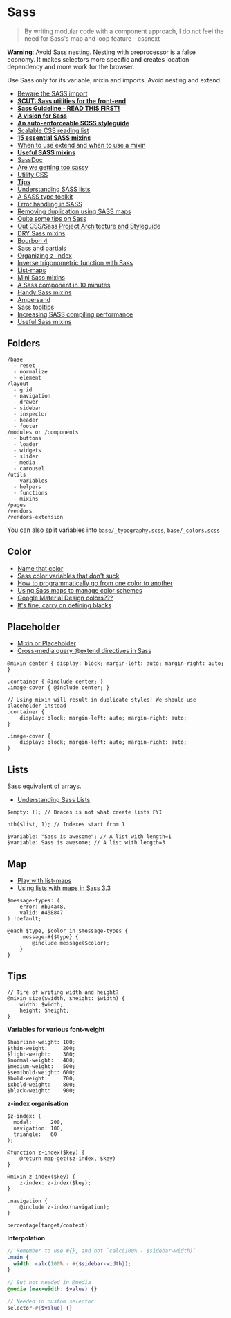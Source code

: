 # Sass

> By writing modular code with a component approach, I do not feel the need for Sass's map and loop feature - cssnext

**Warning**: Avoid Sass nesting. Nesting with preprocessor is a false economy. It makes selectors more specific and creates location dependency and more work for the browser.

Use Sass only for its variable, mixin and imports. Avoid nesting and extend.

* [Beware the SASS import](http://blog.teamtreehouse.com/tale-front-end-sanity-beware-sass-import)
* [**SCUT: Sass utilities for the front-end**](https://davidtheclark.github.io/scut/)
* [**Sass Guideline - READ THIS FIRST!**](http://sass-guidelin.es/)
* [**A vision for Sass**](http://alistapart.com/article/a-vision-for-our-sass)
* [**An auto-enforceable SCSS styleguide**](http://davidtheclark.com/scss-lint-styleguide/)
* [Scalable CSS reading list](https://github.com/davidtheclark/scalable-css-reading-list)
* [**15 essential SASS mixins**](http://www.developerdrive.com/2014/11/15-essential-sass-mixins/)
* [When to use extend and when to use a mixin](http://csswizardry.com/2014/11/when-to-use-extend-when-to-use-a-mixin/)
* [**Useful SASS mixins**](https://github.com/gillesbertaux/andy)
* [SassDoc](https://github.com/SassDoc/sassdoc)
* [Are we getting too sassy](http://ashleynolan.co.uk/blog/are-we-getting-too-sassy)
* [Utility CSS](https://github.com/seegno/ucss)
* [**Tips**](http://csspre.com/)
* [Understanding SASS lists](http://hugogiraudel.com/2013/07/15/understanding-sass-lists/)
* [A SASS type toolkit](http://ianrose.me/typesettings/)
* [Error handling in SASS](http://webdesign.tutsplus.com/tutorials/an-introduction-to-error-handling-in-sass--cms-19996)
* [Removing duplication using SASS maps](http://robots.thoughtbot.com/removing-sass-duplication)
* [Quite some tips on Sass](http://www.alwaystwisted.com/)
* [Out CSS/Sass Project Architecture and Styleguide](http://blog.groupbuddies.com/posts/32-our-css-sass-project-architecture-and-styleguide)
* [DRY Sass mixins](http://alistapart.com/article/dry-ing-out-your-sass-mixins)
* [Bourbon 4](https://news.layervault.com/stories/21801-bourbon-4-differences)
* [Sass and partials](http://zurb.com/university/library/35)
* [Organizing z-index](http://jonsuh.com/blog/organizing-z-index-with-sass/)
* [Inverse trigonometric function with Sass](http://thesassway.com/advanced/inverse-trigonometric-functions-with-sass)
* [List-maps](https://www.codefellows.org/blog/so-you-want-to-play-with-list-maps)
* [Mini Sass mixins](http://codepen.io/chriscoyier/blog/some-mini-sass-mixins-i-like)
* [A Sass component in 10 minutes](http://www.sitepoint.com/sass-component-10-minutes/)
* [Handy Sass mixins](http://web-design-weekly.com/2013/05/12/handy-sass-mixins/)
* [Ampersand](http://www.joeloliveira.com/2011/06/28/the-ampersand-a-killer-sass-feature/)
* [Sass tooltips](http://hackingui.com/front-end/scss-tooltips/)
* [Increasing SASS compiling performance](https://www.devbridge.com/articles/increasing-sass-compiling-performance-or-when-every-second-counts/)
* [Useful Sass mixins](http://hmphry.com/useful-sass-mixins)

## Folders

```
/base
  - reset
  - normalize
  - element
/layout
  - grid
  - navigation
  - drawer
  - sidebar
  - inspector
  - header
  - footer
/modules or /components
  - buttons
  - loader
  - widgets
  - slider
  - media
  - carousel
/utils
  - variables
  - helpers
  - functions
  - mixins
/pages
/vendors
/vendors-extension
```

You can also split variables into `base/_typography.scss`, `base/_colors.scss`

## Color

* [Name that color](http://chir.ag/projects/name-that-color/#CA4ED4)
* [Sass color variables that don't suck](http://davidwalsh.name/sass-color-variables-dont-suck)
* [How to programmatically go from one color to another](http://thesassway.com/advanced/how-to-programtically-go-from-one-color-to-another-in-sass)
* [Using Sass maps to manage color schemes](http://now.violet.is/color-scheming)
* [Google Material Design colors???](https://github.com/nickpfisterer/quantum-colors)
* [It's fine, carry on defining blacks](https://medium.com/@corinrules/sass-it-s-fine-carry-on-defining-blacks-67e0d0ced433)

## Placeholder

* [Mixin or Placeholder](http://www.sitepoint.com/sass-mixin-placeholder/)
* [Cross-media query @extend directives in Sass](http://www.sitepoint.com/cross-media-query-extend-sass/)

```
@mixin center { display: block; margin-left: auto; margin-right: auto; }

.container { @include center; }
.image-cover { @include center; }

// Using mixin will result in duplicate styles! We should use placeholder instead
.container {
	display: block; margin-left: auto; margin-right: auto;}

.image-cover {
	display: block; margin-left: auto; margin-right: auto;}
```

## Lists

Sass equivalent of arrays.

* [Understanding Sass Lists](http://hugogiraudel.com/2013/07/15/understanding-sass-lists/)

```
$empty: (); // Braces is not what create lists FYI

nth($list, 1); // Indexes start from 1

$variable: "Sass is awesome"; // A list with length=1
$variable: Sass is awesome; // A list with length=3
```

## Map

* [Play with list-maps](http://anotheruiguy.roughdraft.io/10302472-so-you-want-to-play-with-list-maps)
* [Using lists with maps in Sass 3.3](http://benfrain.com/using-lists-with-maps-in-sass-3-3/)


```
$message-types: (
	error: #b94a48,
	valid: #468847) !default;

@each $type, $color in $message-types {
	.message-#{$type} {
		@include message($color);	}}
```

## Tips

```
// Tire of writing width and height?
@mixin size($width, $height: $width) {
	width: $width;
	height: $height;}
```

**Variables for various font-weight**

```
$hairline-weight: 100;
$thin-weight:     200;
$light-weight:    300;
$normal-weight:   400;
$medium-weight:   500;
$semibold-weight: 600;
$bold-weight:     700;
$xbold-weight:    800;
$black-weight:    900;
```

**z-index organisation**

```
$z-index: (
  modal:      200,
  navigation: 100,
  triangle:   60
);

@function z-index($key) {
	@return map-get($z-index, $key)}

@mixin z-index($key) {
	z-index: z-index($key);}

.navigation {
	@include z-index(navigation);}
```

```
percentage(target/context)
```

**Interpolation**

```scss
// Remember to use #{}, and not `calc(100% - $sidebar-width)`
.main {
  width: calc(100% - #{$sidebar-width});
}

// But not needed in @media
@media (max-width: $value) {}

// Needed in custom selector
selector-#{$value} {}
```